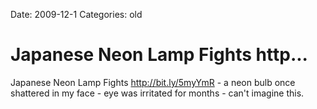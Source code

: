 Date: 2009-12-1
Categories: old

# Japanese Neon Lamp Fights http...

Japanese Neon Lamp Fights <a href="http://bit.ly/5myYmR" rel="nofollow">http://bit.ly/5myYmR</a> - a neon bulb once shattered in my face - eye was irritated for months - can't imagine this.
